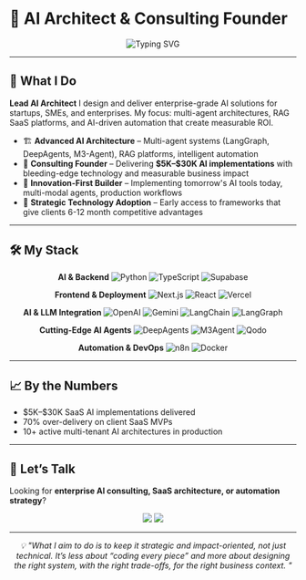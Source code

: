 

# 🚀 AI Architect & Consulting Founder

<div align="center">  
  <img src="https://readme-typing-svg.herokuapp.com?font=Fira+Code&weight=600&size=26&pause=1000&color=00D9FF&center=true&vCenter=true&width=600&height=60&lines=AI+Architect+%7C+Multi-Agent+Systems;Enterprise+RAG+%26+Automation;Founder+%7C+Consultant+%7C+Builder" alt="Typing SVG" />  
</div>  

---

## 🎯 What I Do

**Lead AI Architect** I design and deliver enterprise-grade AI solutions for startups, SMEs, and enterprises. My focus: multi-agent architectures, RAG SaaS platforms, and AI-driven automation that create measurable ROI.

* 🏗 **Advanced AI Architecture** – Multi-agent systems (LangGraph, DeepAgents, M3-Agent), RAG platforms, intelligent automation
* 💼 **Consulting Founder** – Delivering **\$5K–\$30K AI implementations** with bleeding-edge technology and measurable business impact
* 🚀 **Innovation-First Builder** – Implementing tomorrow's AI tools today, multi-modal agents, production workflows
* 🎯 **Strategic Technology Adoption** – Early access to frameworks that give clients 6-12 month competitive advantages

---

## 🛠️ My Stack

<div align="center">  

**AI & Backend**
![Python](https://img.shields.io/badge/Python-3776AB?style=for-the-badge&logo=python&logoColor=white)
![TypeScript](https://img.shields.io/badge/TypeScript-3178C6?style=for-the-badge\&logo=typescript\&logoColor=white)
![Supabase](https://img.shields.io/badge/Supabase-3ECF8E?style=for-the-badge\&logo=supabase\&logoColor=white)

**Frontend & Deployment**
![Next.js](https://img.shields.io/badge/Next.js-000000?style=for-the-badge\&logo=next.js\&logoColor=white)
![React](https://img.shields.io/badge/React-61DAFB?style=for-the-badge\&logo=react\&logoColor=black)
![Vercel](https://img.shields.io/badge/Vercel-000000?style=for-the-badge\&logo=vercel\&logoColor=white)

**AI & LLM Integration**
![OpenAI](https://img.shields.io/badge/OpenAI-412991?style=for-the-badge\&logo=openai\&logoColor=white)
![Gemini](https://img.shields.io/badge/Gemini-4285F4?style=for-the-badge\&logo=google\&logoColor=white)
![LangChain](https://img.shields.io/badge/LangChain-1C3C3C?style=for-the-badge\&logo=chainlink\&logoColor=white)
![LangGraph](https://img.shields.io/badge/LangGraph-20232A?style=for-the-badge\&logo=graph\&logoColor=white)

**Cutting-Edge AI Agents**
![DeepAgents](https://img.shields.io/badge/DeepAgents-FF6B6B?style=for-the-badge&logo=robot&logoColor=white)
![M3Agent](https://img.shields.io/badge/M3--Agent-4ECDC4?style=for-the-badge&logo=bytedance&logoColor=white)
![Qodo](https://img.shields.io/badge/Qodo_Aware-6C5CE7?style=for-the-badge&logo=search&logoColor=white)

**Automation & DevOps**
![n8n](https://img.shields.io/badge/n8n-0F6CFF?style=for-the-badge\&logo=n8n\&logoColor=white)
![Docker](https://img.shields.io/badge/Docker-2496ED?style=for-the-badge\&logo=docker\&logoColor=white)

</div>  

---



## 📈 By the Numbers

* \$5K–\$30K SaaS AI implementations delivered
* 70% over-delivery on client SaaS MVPs
* 10+ active multi-tenant AI architectures in production

---

## 🤝 Let’s Talk

Looking for **enterprise AI consulting, SaaS architecture, or automation strategy**?

<div align="center">  
  <a href="mailto:nic.chin@bitto.tech"><img src="https://img.shields.io/badge/Email-D14836?style=for-the-badge&logo=gmail&logoColor=white"/></a>  
  <a href="https://nicchin.com"><img src="https://img.shields.io/badge/Portfolio-000000?style=for-the-badge&logo=About.me&logoColor=white"/></a>  
</div>  

---

<div align="center">  
  <i>💡 "What I aim to do is to keep it strategic and impact-oriented, not just technical. It’s less about “coding every piece” and more about designing the right system, with the right trade-offs, for the right business context.
"</i>  
</div>  

